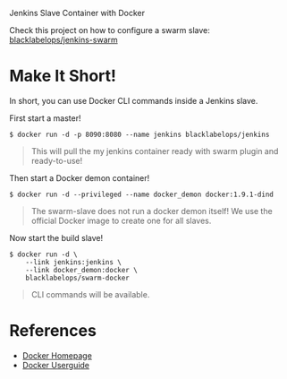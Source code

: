Jenkins Slave Container with Docker

Check this project on how to configure a swarm slave: [blacklabelops/jenkins-swarm](https://github.com/blacklabelops/jenkins-swarm)

# Make It Short!

In short, you can use Docker CLI commands inside a Jenkins slave.

First start a master!

~~~~
$ docker run -d -p 8090:8080 --name jenkins blacklabelops/jenkins
~~~~

> This will pull the my jenkins container ready with swarm plugin and ready-to-use!

Then start a Docker demon container!

~~~~
$ docker run -d --privileged --name docker_demon docker:1.9.1-dind
~~~~

> The swarm-slave does not run a docker demon itself! We use the official Docker image to create one for all slaves.

Now start the build slave!

~~~~
$ docker run -d \
    --link jenkins:jenkins \
    --link docker_demon:docker \
    blacklabelops/swarm-docker
~~~~

> CLI commands will be available.

# References

* [Docker Homepage](https://www.docker.com/)
* [Docker Userguide](https://docs.docker.com/userguide/)
